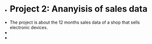 - # Project 2: Ananyisis of sales data
- The project is about the 12 months sales data of a shop that sells electronic devices.
- 
- 

<!---
Irambos01/Irambos01 is a ✨ special ✨ repository because its `README.md` (this file) appears on your GitHub profile.
You can click the Preview link to take a look at your changes.
--->
